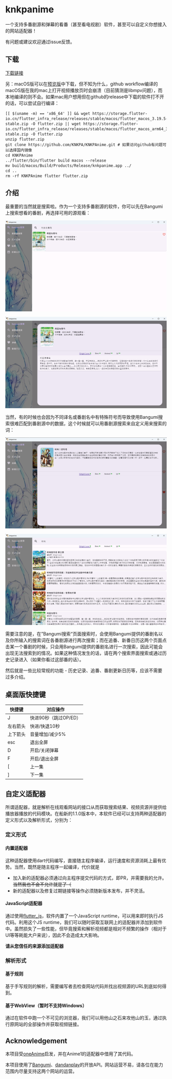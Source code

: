 # knkpanime

一个支持多番剧源和弹幕的看番（甚至看电视剧）软件，甚至可以自定义你想接入的网站适配器！

有问题或建议欢迎通过issue反馈。

## 下载

[下载链接](https://github.com/KNKPA/KNKPAnime/releases/latest)

另：macOS版可以在[预览版](https://github.com/KNKPA/KNKPAnime/releases/tag/latest)中下载，但不知为什么，github workflow编译的macOS版在我的mac上打开视频播放页时会崩溃（目前猜测是libmpv问题），而本地编译的则不会。如果mac用户想用但在github的release中下载的软件打不开的话，可以尝试自行编译：

```
[[ $(uname -m) == 'x86_64' ]] && wget https://storage.flutter-io.cn/flutter_infra_release/releases/stable/macos/flutter_macos_3.19.5-stable.zip -O flutter.zip || wget https://storage.flutter-io.cn/flutter_infra_release/releases/stable/macos/flutter_macos_arm64_3.19.5-stable.zip -O flutter.zip
unzip flutter.zip
git clone https://github.com/KNKPA/KNKPAnime.git # 如果访问github有问题可以选择国内镜像
cd KNKPAnime
../flutter/bin/flutter build macos --release
mv build/macos/Build/Products/Release/knkpanime.app ../
cd ..
rm -rf KNKPAnime flutter flutter.zip
```

## 介绍

最重要的当然就是搜索啦。作为一个支持多番剧源的软件，你可以先在Bangumi上搜索想看的番剧，再选择可用的源观看：

![Bangumi search](.github/images/Bangumi-search.png)

![source selection](.github/images/source-selection.png)

当然，有的时候也会因为不同译名或番剧名中有特殊符号而导致使用Bangumi搜索很难匹配到番剧源中的数据，这个时候就可以用番剧源搜索来自定义用来搜索的词：

![oops, not found](.github/images/oops-not-found.png)

![hooray! found](.github/images/hooray-found.png)

需要注意的是，在”Bangumi搜索“页面搜索时，会使用Bangumi提供的番剧名以及你所输入的搜索词在各番剧源进行两次搜索；而在追番、新番日历这两个页面点击某一个番剧的时候，只会用Bangumi提供的番剧名进行一次搜索，因此可能会出现无法搜索到的情况。如果这种情况发生的话，请在两个搜索界面搜索或通过历史记录进入（如果你看过这部番的话）。

然后就是一些比较常规的功能 - 历史记录、追番、番剧更新日历等，应该不需要过多介绍。

## 桌面版快捷键

| 快捷键 | 对应操作 |
|-------|-------|
| J | 快进90秒（跳过OP/ED）|
| 左右箭头 | 快进/快退10秒 |
| 上下箭头 | 音量增加/减少5% |
| esc | 退出全屏 |
| D | 开启/关闭弹幕 |
| F | 开启/退出全屏 |
| [ | 上一集 |
| ] | 下一集 |

## 自定义适配器

所谓适配器，就是解析在线观看网站的接口从而获取搜索结果、视频资源并提供给播放器播放的代码模块。在船新的1.1.0版本中，本软件已经可以支持两种适配器的定义形式以及解析形式，分别为：

### 定义形式

#### 内置适配器

这种适配器使用dart代码编写，直接随主程序编译，运行速度和资源消耗上最有优势。当然，既然是随主程序一起编译，代价就是
- 加入新的适配器必须通过向主程序提交代码的方式，即PR，并需要我的允许。~~当然我也不会不允许就是了（~~
- 新的适配器以及修复过期链接等操作必须随新版本发布，并不灵活。

#### JavaScript适配器

通过使用[flutter_js](https://github.com/abner/flutter_js)，软件内置了一个JavaScript runtime，可以用来即时执行JS代码。利用这个JS runtime，我们可以随时获取互联网上的适配器并添加到软件中。虽然损失了一些性能，但毕竟搜索和解析视频都是相对不频繁的操作（相对于UI等等耗能大户来说），因此不会造成太大影响。

**请从您信任的来源添加适配器**

### 解析形式

#### 基于规则

基于手写规则的解析，需要编写者去检查网站代码并找出视频源的URL到底如何得到。

#### 基于WebView（暂时不支持Windows）

通过在软件中跑一个不可见的浏览器，我们可以用他山之石来攻他山的玉，通过执行原网站的全部操作并获取视频链接。

## Acknowledgement

本项目受[oneAnime](https://github.com/Predidit/oneAnime)启发，并在Anime1的适配器中借用了其代码。

本项目使用了[Bangumi](http://bangumi.tv/)、[dandanplay](https://www.dandanplay.com/)的开放API。网站运营不易，请各位在能力范围内尽量支持这两个网站的运营。
